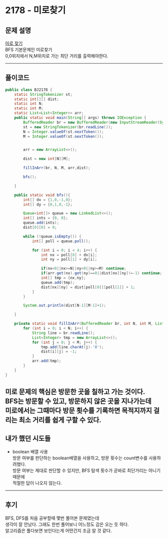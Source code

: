 # 2178 - 미로찾기

## 문제 설명
[미로 찾기](https://www.acmicpc.net/problem/2178)  
BFS 기본문제인 미로찾기  
0,0위치에서 N,M위치로 가는 최단 거리를 출력해야한다.

---
## 풀이코드
```java
public class BJ2178 {
    static StringTokenizer st;
    static int[][] dist;
    static int N;
    static int M;
    static List<List<Integer>> arr;
    public static void main(String[] args) throws IOException {
        BufferedReader br = new BufferedReader(new InputStreamReader(System.in));
        st = new StringTokenizer(br.readLine());
        N = Integer.valueOf(st.nextToken());
        M = Integer.valueOf(st.nextToken());


        arr = new ArrayList<>();

        dist = new int[N][M];

        fillInArr(br, N, M, arr,dist);

        bfs();

    }

    public static void bfs(){
        int[] dx = {1,0,-1,0};
        int[] dy = {0,1,0,-1};

        Queue<int[]> queue = new LinkedList<>();
        int[] ints = {0, 0};
        queue.add(ints);
        dist[0][0] = 0;

        while (!queue.isEmpty()) {
            int[] poll = queue.poll();

            for (int i = 0; i < 4; i++) {
                int nx = poll[0] + dx[i];
                int ny = poll[1] + dy[i];

                if(nx<0||nx>=N||ny<0||ny>=M) continue;
                if(arr.get(nx).get(ny)==0||dist[nx][ny]!=-1) continue;
                int[] tmp = {nx,ny};
                queue.add(tmp);
                dist[nx][ny] = dist[poll[0]][poll[1]] + 1;
            }
        }

        System.out.println(dist[N-1][M-1]+1);

    }

    private static void fillInArr(BufferedReader br, int N, int M, List<List<Integer>> arr,int[][] dist) throws IOException {
        for (int i = 0; i < N; i++) {
            String line = br.readLine();
            List<Integer> tmp = new ArrayList<>();
            for (int j = 0; j < M; j++) {
                tmp.add(line.charAt(j)-'0');
                dist[i][j] = -1;
            }
            arr.add(tmp);
        }
    }
}
```
미로 문제의 핵심은 방문한 곳을 칠하고 가는 것이다.  
BFS는 방문할 수 있고, 방문하지 않은 곳을 지나가는데  
미로에서는 그때마다 방문 횟수를 기록하면 목적지까지 걸리는 최소 거리를 쉽게 구할 수 있다.  
---
## 내가 했던 시도들
- boolean 배열 사용  
방문 여부를 판단하는 boolean배열을 사용하고, 방문 횟수는 count변수를 사용하려했다.  
방문 여부는 제대로 판단할 수 있지만, BFS 탐색 횟수가 곧바로 최단거리는 아니기 때문에  
적절한 답이 나오지 않는다.  

---
## 후기  
BFS, DFS를 처음 공부할때 몇번 풀어본 문제였는데  
생각이 잘 안났다. 그래도 한번 풀어보니 어느정도 감은 오는 듯 하다.  
알고리즘은 풀다보면 보인다는게 어떤건지 조금 알 것 같다.